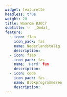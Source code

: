 ```yaml
---
widget: featurette
headless: true
weight: 20
title: Waarom BJOC?
subtitle: ✨  _Omdat_
feature:
  - icon: f1ab
    icon_pack: fas
    name: Nederlandstalig
    description:
  - icon: f1ab
    icon_pack: fas
    name: 'Hard' fun
    description:
  - icon: code
    icon_pack: fas
    name: Blokprogrammeren
    description:
---
```

